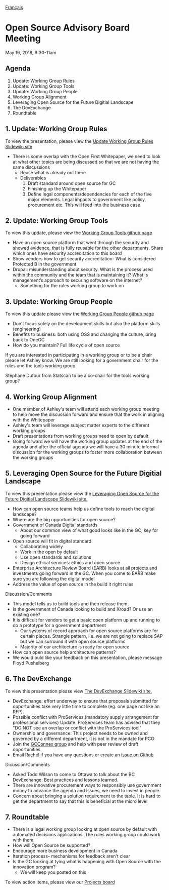 [Français](../../fr/Rencontres/2018-05-16.md#1-mise-%C3%A0-jour-groupe-de-travail-sur-les-r%C3%A8gles)

# Open Source Advisory Board Meeting
May 16, 2018, 9:30-11am

## Agenda
1. Update: Working Group Rules
2. Update: Working Group Tools
3. Update: Working Group People
4. Working Group Alignment
5. Leveraging Open Source for the Future Digitial Landscape
6. The DevExchange
7. Roundtable

## 1. Update: Working Group Rules

To view the presentation, please view the [Update Working Group Rules Slidewiki site](https://slidewiki.org/deck/114992-1/deck/114992-1/)
* There is some overlap with the Open First Whitepaper, we need to look at what other topics are being discussed so that we are not having the same discussions
  * Reuse what is already out there
  * Deliverables
    1. Draft standard around open source for GC
    2. Finishing up the Whitepaper
    3. Define legal components/dependencies for each of the five major elements. Legal impacts to government like policy, procurement etc. This will feed into the business case

## 2. Update: Working Group Tools
To view this update, please view the [Working Group Tools github page](../Working_Group_Tools/Tools.md)
* Have an open source platform that went through the security and showed evidence, that is fully reusable for the other departments. Share which ones have security accreditation to this board
* Show vendors how to get security accreditation- What is considered Protected B in the government
* Drupal: misunderstanding about security. What is the process used within the community and the team that is maintaining it?  What is management’s approach to securing software on the internet?
  * Something for the rules working group to work on

## 3. Update: Working Group People
To view this update please view the [Working Group People github page](../Working_Group_People/2018-05-14.md)
* Don’t focus solely on the development skills but also the platform skills (engineering)
* Benefits to business: both using OSS and changing the culture, bring back to OneGC
* How do you maintain? Full life cycle of open source

If you are interested in participating in a working group or to be a chair please let Ashley know. We are still looking for a government chair for the rules and the tools working group.

Stephane Dufour from Statscan to be a co-chair for the tools working group?

## 4. Working Group Alignment
* One member of Ashley's team will attend each working group meeting to help move the discussion forward and ensure that the work in aligning with the Whitepaper
* Ashley's team will leverage subject matter experts to the different working groups
* Draft presentations from working groups need to open by default.
* Going forward we will have the working group updates at the end of the agenda and after the official agenda we will have a 30 minute informal discussion for the working groups to foster more collaboration between the working groups

## 5. Leveraging Open Source for the Future Digitial Landscape

To view this presentation please view the [Leveraging Open Source for the Future Digitial Landscape Slidewiki site.](https://slidewiki.org/deck/114883-1/leveraging-open-source-for-the-future-digital-landscape)
* How can open source teams help us define tools to reach the digital landscape?
* Where are the big opportunities for open source?
* Government of Canada Digital standards
  * About our common view of what good looks like in the GC, key for going forward
* Open source will fit in digital standard:
  * Collaborating widely
  * Work in the open by default
  * Use open standards and solutions
  * Design ethical services: ethics and open source
* Enterprise Architecture Review Board (EARB) looks at all projects and investments going forward in the GC. When you come to EARB make sure you are following the digital model
* Address the value of open source in the build it right rules

Discussion/Comments
* This model tells us to build tools and then release them.
* Is the government of Canada looking to build and Xroad? Or use an existing one?
* It is difficult for vendors to get a basic open platform up and running to do a prototype for a government department
  * Our systems of record approach for open source platforms are for certain pieces. Strangle pattern, i.e. we are not going to replace SAP but we can surround it with open source platforms
  * Majority of our architecture is ready for open source
* How can open source help architecture patterns?
* We would ould like your feedback on this presentation, please message Floyd Pushelberg

## 6. The DevExchange
To view this presentation please view [The DevExchange Slidewiki site.](https://slidewiki.org/deck/114882-1/gc-developers-exchange-to-oss-advisory-committee_nn_v2)
* DevExchange: effort underway to ensure that proposals submitted for opportunities take very little time to complete (eg. one page not like an RFP).
* Possible conflict with ProServices (mandatory supply arrangement for professional services)  Update: ProServices team has advised that they "DO NOT see an overlap or conflict with the ProServices tool"
* Ownership and governance: This project needs to be owned and governed by a different department, it is not in the mandate for PCO
* Join the [GCConnex group](https://gcconnex.gc.ca/groups/profile/33862740/government-of-canada-developers-exchange-user-group-groupe-dutilisateur-du-carrefour-des-developpeurs-du-gouvernement-du-canada?language=en) and help with peer review of draft opportunities
* Email Rachel if you have any questions or create an [issue on Github](https://github.com/canada-ca/devex/issues)

Dicussion/Comments
* Asked Todd Wilson to come to Ottawa to talk about the BC DevExchange: Best practices and lessons learned.
* There are innovative procurement ways to responsibly use government money to advance the agenda and issues, we need to invest in people
* Concern about bringing a solution requirement to the table. It is hard to get the department to say that this is beneficial at the micro level

## 7. Roundtable
* There is a legal working group looking at open source by default with automated decisions applications. The rules working group could work with them.
* How will Open Source be supported?
* Encourage more business development in Canada
* Iteration process- mechanisms for feedback aren't clear
* Is the GC looking at tying what is happening with Open Source with the innovation program?
  * We will keep you posted on this

To view action items, please view our [Projects board](https://github.com/canada-ca/OS-Advisory_Conseil-SO/projects/1)

